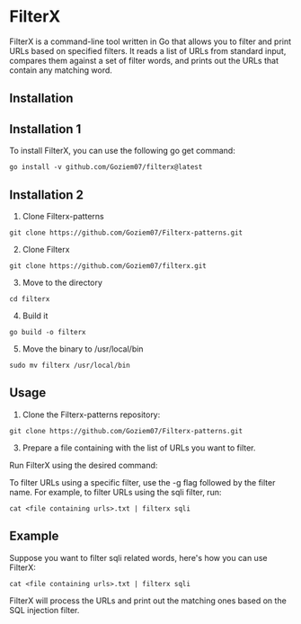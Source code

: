 # FilterX

FilterX is a command-line tool written in Go that allows you to filter and print URLs based on specified filters. It reads a list of URLs from standard input, compares them against a set of filter words, and prints out the URLs that contain any matching word.

## Installation

## Installation 1

To install FilterX, you can use the following go get command:

`go install -v github.com/Goziem07/filterx@latest`

## Installation 2

1. Clone Filterx-patterns

`git clone https://github.com/Goziem07/Filterx-patterns.git`

2. Clone Filterx

`git clone https://github.com/Goziem07/filterx.git`

3. Move to the directory

`cd filterx`

4. Build it

`go build -o filterx`

5. Move the binary to /usr/local/bin

`sudo mv filterx /usr/local/bin`

## Usage

1. Clone the Filterx-patterns repository:

`git clone https://github.com/Goziem07/Filterx-patterns.git`

3. Prepare a file containing with the list of URLs you want to filter.
  
Run FilterX using the desired command:

To filter URLs using a specific filter, use the -g flag followed by the filter name. For example, to filter URLs using the sqli filter, run:

`cat <file containing urls>.txt | filterx sqli`
  
## Example

Suppose you want to filter sqli related words, here's how you can use FilterX:

`cat <file containing urls>.txt | filterx sqli`

FilterX will process the URLs and print out the matching ones based on the SQL injection filter.
